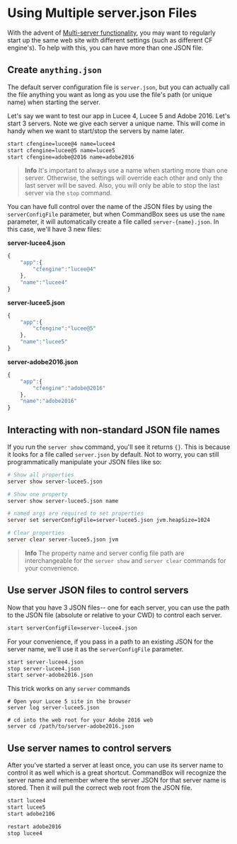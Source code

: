 # Using Multiple server.json Files

With the advent of [Multi-server functionality](../multi-engine-support.md), you may want to regularly start up the same web site with different settings \(such as different CF engine's\). To help with this, you can have more than one JSON file.

## Create `anything.json`

The default server configuration file is `server.json`, but you can actually call the file anything you want as long as you use the file's path \(or unique name\) when starting the server.

Let's say we want to test our app in Lucee 4, Lucee 5 and Adobe 2016. Let's start 3 servers. Note we give each server a unique name. This will come in handy when we want to start/stop the servers by name later.

```bash
start cfengine=lucee@4 name=lucee4
start cfengine=lucee@5 name=lucee5
start cfengine=adobe@2016 name=adobe2016
```

> **Info** It's important to always use a name when starting more than one server. Otherwise, the settings will override each other and only the last server will be saved. Also, you will only be able to stop the last server via the `stop` command.

You can have full control over the name of the JSON files by using the `serverConfigFile` parameter, but when CommandBox sees us use the `name` parameter, it will automatically create a file called `server-{name}.json`. In this case, we'll have 3 new files:

**server-lucee4.json**

```javascript
{
    "app":{
        "cfengine":"lucee@4"
    },
    "name":"lucee4"
}
```

**server-lucee5.json**

```javascript
{
    "app":{
        "cfengine":"lucee@5"
    },
    "name":"lucee5"
}
```

**server-adobe2016.json**

```javascript
{
    "app":{
        "cfengine":"adobe@2016"
    },
    "name":"adobe2016"
}
```

## Interacting with non-standard JSON file names

If you run the `server show` command, you'll see it returns `{}`. This is because it looks for a file called `server.json` by default. Not to worry, you can still programmatically manipulate your JSON files like so:

```bash
# Show all properties
server show server-lucee5.json

# Show one property
server show server-lucee5.json name

# named args are required to set properties
server set serverConfigFile=server-lucee5.json jvm.heapSize=1024 

# Clear properties
server clear server-lucee5.json jvm
```

> **Info** The property name and server config file path are interchangeable for the `server show` and `server clear` commands for your convenience.

## Use server JSON files to control servers

Now that you have 3 JSON files-- one for each server, you can use the path to the JSON file \(absolute or relative to your CWD\) to control each server.

```bash
start serverConfigFile=server-lucee4.json
```

For your convenience, if you pass in a path to an existing JSON for the server name, we'll use it as the `serverConfigFile` parameter.

```bash
start server-lucee4.json
stop server-lucee4.json
start server-adobe2016.json
```

This trick works on any `server` commands

```text
# Open your Lucee 5 site in the browser
server log server-lucee5.json

# cd into the web root for your Adobe 2016 web
server cd /path/to/server-adobe2016.json
```

## Use server names to control servers

After you've started a server at least once, you can use its server name to control it as well which is a great shortcut. CommandBox will recognize the server name and remember where the server JSON for that server name is stored. Then it will pull the correct web root from the JSON file.

```bash
start lucee4
start lucee5
start adobe2106

restart adobe2016
stop lucee4
```

